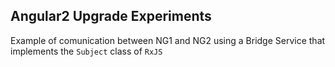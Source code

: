 ## Angular2 Upgrade Experiments
 
Example of comunication between NG1 and NG2 using a Bridge Service that implements the `Subject` class of `RxJS`
